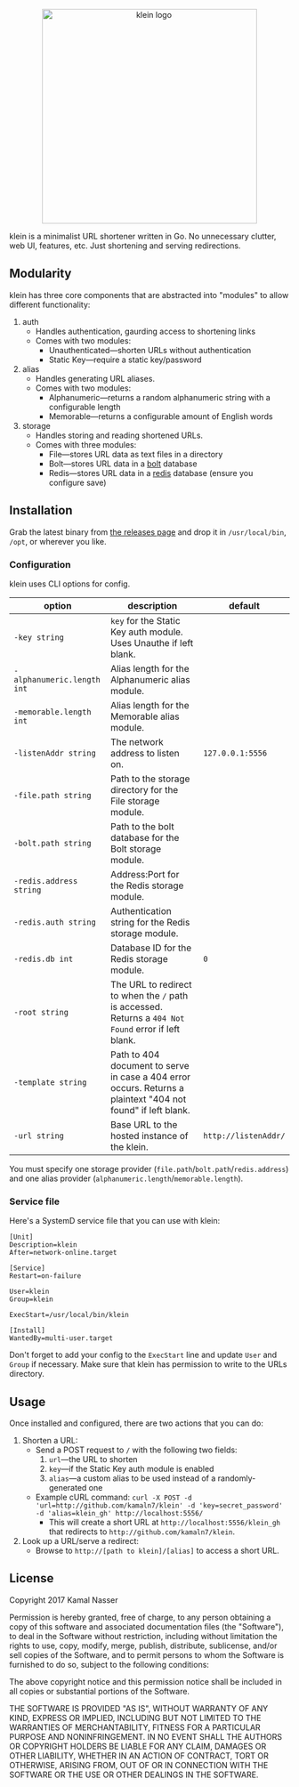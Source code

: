 <p align="center">
  <img src="/klein.png" alt="klein logo" width="386" />
</p>

klein is a minimalist URL shortener written in Go. No unnecessary clutter, web UI, features, etc. Just shortening and serving redirections.

## Modularity

klein has three core components that are abstracted into "modules" to allow different functionality:

1. auth
   * Handles authentication, gaurding access to shortening links
   * Comes with two modules:
     * Unauthenticated—shorten URLs without authentication
     * Static Key—require a static key/password
2. alias
   * Handles generating URL aliases.
   * Comes with two modules:
     * Alphanumeric—returns a random alphanumeric string with a configurable length
     * Memorable—returns a configurable amount of English words
3. storage
   * Handles storing and reading shortened URLs.
   * Comes with three modules:
     * File—stores URL data as text files in a directory
     * Bolt—stores URL data in a [bolt](https://github.com/boltdb/bolt) database
     * Redis—stores URL data in a [redis](https://redis.io/) database (ensure you configure save)

## Installation

Grab the latest binary from [the releases page](https://github.com/kamaln7/klein/releases) and drop it in `/usr/local/bin`, `/opt`, or wherever you like.

### Configuration

klein uses CLI options for config.


| option               | description                              | default                  |
| -------------------- | ---------------------------------------- | ------------------------ |
| `-key string`        | `key` for the Static Key auth module. Uses Unauthe if left blank. |                          |
| `-alphanumeric.length int`        | Alias length for the Alphanumeric alias module. |                          |
| `-memorable.length int`        | Alias length for the Memorable alias module. |                          |
| `-listenAddr string` | The network address to listen on.        | `127.0.0.1:5556`         |
| `-file.path string`       | Path to the storage directory for the File storage module. |                          |
| `-bolt.path string`       | Path to the bolt database for the Bolt storage module. |                          |
| `-redis.address string`       | Address:Port for the Redis storage module. |                          |
| `-redis.auth string`       | Authentication string for the Redis storage module. |                          |
| `-redis.db int`       | Database ID for the Redis storage module. | `0` |
| `-root string`       | The URL to redirect to when the `/` path is accessed. Returns a `404 Not Found` error if left blank. |                          |
| `-template string`   | Path to 404 document to serve in case a 404 error occurs. Returns a plaintext "404 not found" if left blank. |                          |
| `-url string`        | Base URL to the hosted instance of the klein. | `http://listenAddr/` |

You must specify one storage provider (`file.path`/`bolt.path`/`redis.address`) and one alias provider (`alphanumeric.length`/`memorable.length`).

### Service file

Here's a SystemD service file that you can use with klein:

```
[Unit]
Description=klein
After=network-online.target

[Service]
Restart=on-failure

User=klein
Group=klein

ExecStart=/usr/local/bin/klein

[Install]
WantedBy=multi-user.target
```

Don't forget to add your config to the `ExecStart` line and update `User` and `Group` if necessary. Make sure that klein has permission to write to the URLs directory.

## Usage

Once installed and configured, there are two actions that you can do:

1. Shorten a URL:
   * Send a POST request to `/` with the following two fields:
     1. `url`—the URL to shorten
     2. `key`—if the Static Key auth module is enabled
     3. `alias`—a custom alias to be used instead of a randomly-generated one
   * Example cURL command: `curl -X POST -d 'url=http://github.com/kamaln7/klein' -d 'key=secret_password' -d 'alias=klein_gh' http://localhost:5556/`
     * This will create a short URL at `http://localhost:5556/klein_gh` that redirects to `http://github.com/kamaln7/klein`.
2. Look up a URL/serve a redirect:
   * Browse to `http://[path to klein]/[alias]` to access a short URL.

## License

Copyright 2017 Kamal Nasser

Permission is hereby granted, free of charge, to any person obtaining a copy of this software and associated documentation files (the "Software"), to deal in the Software without restriction, including without limitation the rights to use, copy, modify, merge, publish, distribute, sublicense, and/or sell copies of the Software, and to permit persons to whom the Software is furnished to do so, subject to the following conditions:

The above copyright notice and this permission notice shall be included in all copies or substantial portions of the Software.

THE SOFTWARE IS PROVIDED "AS IS", WITHOUT WARRANTY OF ANY KIND, EXPRESS OR IMPLIED, INCLUDING BUT NOT LIMITED TO THE WARRANTIES OF MERCHANTABILITY, FITNESS FOR A PARTICULAR PURPOSE AND NONINFRINGEMENT. IN NO EVENT SHALL THE AUTHORS OR COPYRIGHT HOLDERS BE LIABLE FOR ANY CLAIM, DAMAGES OR OTHER LIABILITY, WHETHER IN AN ACTION OF CONTRACT, TORT OR OTHERWISE, ARISING FROM, OUT OF OR IN CONNECTION WITH THE SOFTWARE OR THE USE OR OTHER DEALINGS IN THE SOFTWARE.
